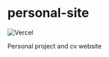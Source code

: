 # personal-site

![Vercel](https://vercelbadge.vercel.app/api/RelativeSure/personal-site?style=flat-square)

Personal project and cv website
